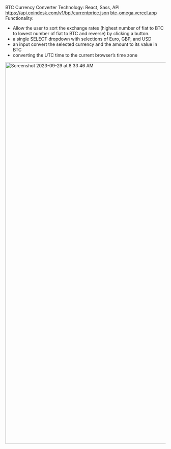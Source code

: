 BTC Currency Converter
Technology: React, Sass, API https://api.coindesk.com/v1/bpi/currentprice.json
[btc-omega.vercel.app](https://btc-omega.vercel.app/)
Functionality:
- Allow the user to sort the exchange rates (highest number of fiat to BTC to lowest number of fiat to BTC and reverse) by clicking a button.
- a single SELECT dropdown with selections of Euro, GBP, and USD
- an input convert the selected currency and the amount to its value in BTC
- converting the UTC time to the current browser’s time zone
<img width="1198" alt="Screenshot 2023-09-29 at 8 33 46 AM" src="https://github.com/VitaliPri/project-1/assets/101225909/c2f135a0-2bbc-4a01-89e3-73d355c468fd">
